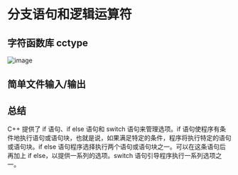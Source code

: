 # 分支语句和逻辑运算符

## 字符函数库 cctype

![image](http://shadows-mall.oss-cn-shenzhen.aliyuncs.com/images/assets/cpp/22.png)

## 简单文件输入/输出

## 总结

C++ 提供了 if 语句、if else 语句和 switch 语句来管理选项。if 语句使程序有条件地执行语句或语句块，也就是说，如果满足特定的条件，程序将执行特定的语句或语句块。if else 语句程序选择执行两个语句或语句块之一。可以在这条语句后再加上 if else，以提供一系列的选项。switch 语句引导程序执行一系列选项之一。